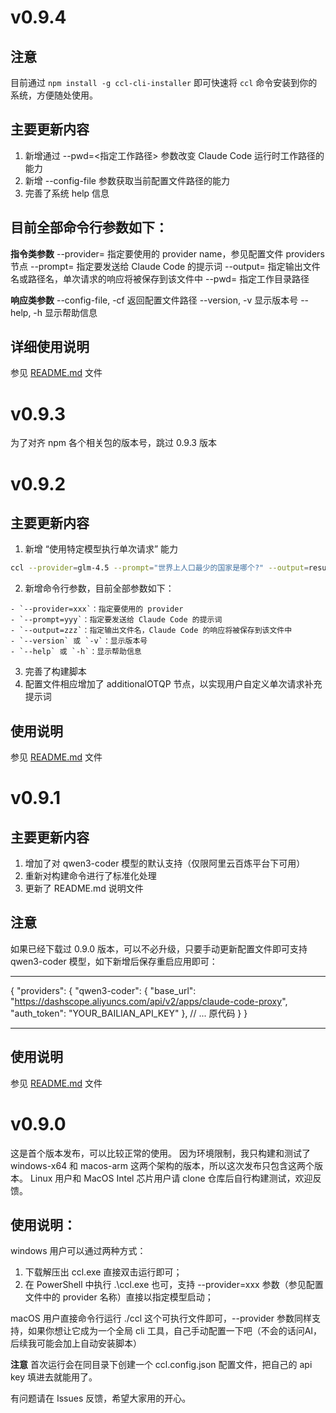 # v0.9.4

## 注意

目前通过 `npm install -g ccl-cli-installer` 即可快速将 `ccl` 命令安装到你的系统，方便随处使用。

## 主要更新内容

1. 新增通过 --pwd=<指定工作路径> 参数改变 Claude Code 运行时工作路径的能力
2. 新增 --config-file 参数获取当前配置文件路径的能力
3. 完善了系统 help 信息

## 目前全部命令行参数如下：

**指令类参数**
--provider=<provider>  指定要使用的 provider name，参见配置文件 providers 节点
--prompt=<prompt>      指定要发送给 Claude Code 的提示词
--output=<file>        指定输出文件名或路径名，单次请求的响应将被保存到该文件中
--pwd=<path>           指定工作目录路径

**响应类参数**
--config-file, -cf     返回配置文件路径
--version, -v          显示版本号
--help, -h             显示帮助信息

## 详细使用说明

参见 [README.md](https://github.com/FullStackPlayer/claude-code-launcher/blob/main/README.md) 文件

# v0.9.3

为了对齐 npm 各个相关包的版本号，跳过 0.9.3 版本

# v0.9.2

## 主要更新内容

1. 新增 “使用特定模型执行单次请求” 能力
```bash
ccl --provider=glm-4.5 --prompt="世界上人口最少的国家是哪个?" --output=results/result.md
```
2. 新增命令行参数，目前全部参数如下：
```
- `--provider=xxx`：指定要使用的 provider
- `--prompt=yyy`：指定要发送给 Claude Code 的提示词
- `--output=zzz`：指定输出文件名，Claude Code 的响应将被保存到该文件中
- `--version` 或 `-v`：显示版本号
- `--help` 或 `-h`：显示帮助信息
```
3. 完善了构建脚本
4. 配置文件相应增加了 additionalOTQP 节点，以实现用户自定义单次请求补充提示词

## 使用说明

参见 [README.md](https://github.com/FullStackPlayer/claude-code-launcher/blob/main/README.md) 文件

# v0.9.1

## 主要更新内容

1. 增加了对 qwen3-coder 模型的默认支持（仅限阿里云百炼平台下可用）
2. 重新对构建命令进行了标准化处理
3. 更新了 README.md 说明文件

## 注意

如果已经下载过 0.9.0 版本，可以不必升级，只要手动更新配置文件即可支持 qwen3-coder 模型，如下新增后保存重启应用即可：

-----------

{
  "providers": {
    "qwen3-coder": {
      "base_url": "https://dashscope.aliyuncs.com/api/v2/apps/claude-code-proxy",
      "auth_token": "YOUR_BAILIAN_API_KEY"
    },
    // ... 原代码
  }
}

-----------

## 使用说明

参见 [README.md](https://github.com/FullStackPlayer/claude-code-launcher/blob/main/README.md) 文件

# v0.9.0

这是首个版本发布，可以比较正常的使用。
因为环境限制，我只构建和测试了 windows-x64 和 macos-arm 这两个架构的版本，所以这次发布只包含这两个版本。
Linux 用户和 MacOS Intel 芯片用户请 clone 仓库后自行构建测试，欢迎反馈。

## 使用说明：

windows 用户可以通过两种方式：
1. 下载解压出 ccl.exe 直接双击运行即可；
2. 在 PowerShell 中执行 .\ccl.exe 也可，支持 --provider=xxx 参数（参见配置文件中的 provider 名称）直接以指定模型启动；

macOS 用户直接命令行运行 ./ccl 这个可执行文件即可，--provider 参数同样支持，如果你想让它成为一个全局 cli 工具，自己手动配置一下吧（不会的话问AI，后续我可能会加上自动安装脚本）

**注意**
首次运行会在同目录下创建一个 ccl.config.json 配置文件，把自己的 api key 填进去就能用了。

有问题请在 Issues 反馈，希望大家用的开心。
